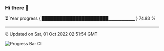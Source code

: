 ### Hi there 👋

⏳ Year progress { ██████████████████████▁▁▁▁▁▁▁▁ } 74.83 %

---

⏰ Updated on Sat, 01 Oct 2022 02:51:54 GMT

![Progress Bar CI](https://github.com/ZhaoGui/ZhaoGui/workflows/Progress%20Bar%20CI/badge.svg)
